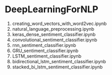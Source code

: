 # DeepLearningForNLP

1. creating_word_vectors_with_word2vec.ipynb
2. natural_language_preprocessing.ipynb
3. keras_dense_sentiment_classifier.ipynb
4. convolutional_sentiment_classifier.ipynb
5. rnn_sentiment_classifier.ipynb
6. GRU_sentiment_classifier.ipynb
7. LSTM_sentiment_classifier.ipynb
8. bidirectional_lstm_sentiment_classifier.ipynb
9. stacked_bi_lstm_sentiment_classifier.ipynb
